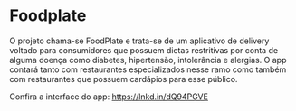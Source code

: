 # Foodplate
O projeto chama-se FoodPlate e trata-se de um aplicativo de delivery voltado para consumidores que possuem dietas restritivas por conta de alguma doença como diabetes, hipertensão, intolerância e alergias. O app contará tanto com restaurantes especializados nesse ramo como também com restaurantes que possuem cardápios para esse público.

Confira a interface do app: https://lnkd.in/dQ94PGVE
